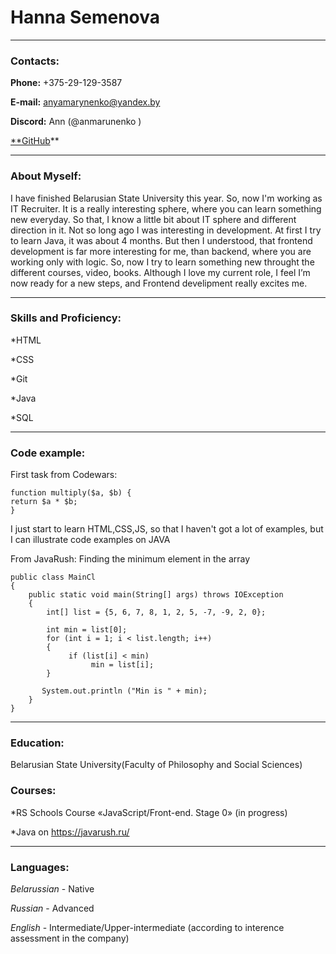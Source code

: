 # Hanna Semenova
****

### Contacts:

**Phone:** +375-29-129-3587

**E-mail:** anyamarynenko@yandex.by

**Discord:** Ann (@anmarunenko )

[**GitHub](https://github.com/anmarunenko)**
****

### About Myself:

I have finished Belarusian State University this year. So, now I'm working as IT Recruiter. It is a really interesting sphere, where you can learn something new everyday. So that, I know a little bit about IT sphere and different direction in it.
Not so long ago I was interesting in development. At first I try to learn Java, it was about 4 months. But then I understood, that frontend development is far more interesting for me, than backend, where you are working only with logic.
So, now I try to learn something new throught the different courses, video, books.
Although I love my current role, I feel I’m now ready for a new steps, and Frontend develipment really excites me.
****

### Skills and Proficiency:

*HTML

*CSS

*Git

*Java

*SQL
****

### Code example:

First task from Codewars:

```
function multiply($a, $b) {
return $a * $b;
}
```

I just start to learn HTML,CSS,JS, so that I haven't got a lot of examples, but I can illustrate code examples on JAVA

From JavaRush: Finding the minimum element in the array
```
public class MainCl
{
    public static void main(String[] args) throws IOException
    {
        int[] list = {5, 6, 7, 8, 1, 2, 5, -7, -9, 2, 0};

        int min = list[0];
        for (int i = 1; i < list.length; i++)
        {
             if (list[i] < min) 
                  min = list[i];
        }

       System.out.println ("Min is " + min);
    }
}
```

****

### Education:

Belarusian State University(Faculty of Philosophy and Social Sciences)

### Courses:

*RS Schools Course «JavaScript/Front-end. Stage 0» (in progress)

*Java on https://javarush.ru/
****

### Languages:

*Belarussian* - Native

*Russian* - Advanced

*English* - Intermediate/Upper-intermediate (according to interence assessment in the company)

